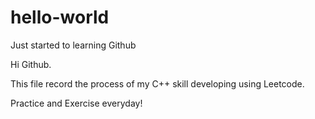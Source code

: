 # hello-world
Just started to learning Github

Hi Github. 

This file record the process of my C++ skill developing using Leetcode.

Practice and Exercise everyday!
